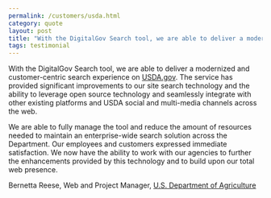 ```yaml
---
permalink: /customers/usda.html
category: quote
layout: post
title: "With the DigitalGov Search tool, we are able to deliver a modernized and customer-centric search experience..."
tags: testimonial
---
```

With the DigitalGov Search tool, we are able to deliver a modernized and customer-centric search experience on [USDA.gov](http://www.usda.gov). The service has provided significant improvements to our site search technology and the ability to leverage open source technology and seamlessly integrate with other existing platforms and USDA social and multi-media channels across the web.
 
We are able to fully manage the tool and reduce the amount of resources needed to maintain an enterprise-wide search solution across the Department. Our employees and customers expressed immediate satisfaction. We now have the ability to work with our agencies to further the enhancements provided by this technology and to build upon our total web presence.
 
Bernetta Reese, Web and Project Manager, [U.S. Department of Agriculture](http://www.usda.gov)